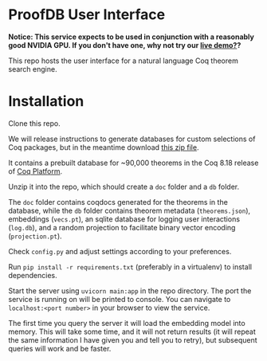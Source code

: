 # ProofDB User Interface

**Notice: This service expects to be used in conjunction with a reasonably good NVIDIA GPU. If you don't have one, why not try our [live demo?](https://proofdb.tompreichel.com/)?**

This repo hosts the user interface for a natural language Coq theorem search engine.

# Installation


Clone this repo.

We will release instructions to generate databases for custom selections of Coq packages, but in the meantime download [this zip file](https://tompreichel.com/proofdb-builds/db.8.18.zip).

It contains a prebuilt database for ~90,000 theorems in the Coq 8.18 release of [Coq Platform](https://github.com/coq/platform).

Unzip it into the repo, which should create a `doc` folder and a `db` folder.

The `doc` folder contains coqdocs generated for the theorems in the database, while the `db` folder contains theorem metadata (`theorems.json`), embeddings (`vecs.pt`), an sqlite database for logging user interactions (`log.db`), and a random projection to facilitate binary vector encoding (`projection.pt`).

Check `config.py` and adjust settings according to your preferences.

Run `pip install -r requirements.txt` (preferably in a virtualenv) to install dependencies.

Start the server using `uvicorn main:app` in the repo directory. The port the service is running on will be printed to console. You can navigate to `localhost:<port number>` in your browser to view the service.

The first time you query the server it will load the embedding model into memory. This will take some time, and it will not return results (it will repeat the same information I have given you and tell you to retry), but subsequent queries will work and be faster.
